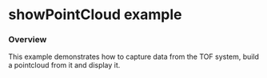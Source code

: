 # showPointCloud example

### Overview
This example demonstrates how to capture data from the TOF system, build a pointcloud from it and display it.
